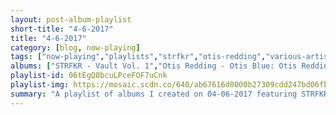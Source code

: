 ```yaml
---
layout: post-album-playlist
short-title: "4-6-2017"
title: "4-6-2017"
category: [blog, now-playing]
tags: ["now-playing","playlists","strfkr","otis-redding","various-artists","various-artists","blink-182","dr.-dog","various-artists","various-artists","the-greatest-bits","various-artists","various-artists","otis-redding"]
albums: ["STRFKR - Vault Vol. 1","Otis Redding - Otis Blue: Otis Redding Sings Soul (Collector's Edition)","Various Artists - Quantic Presents... The World's Rarest Funk 45s","Various Artists - More Life","blink-182 - Parking Lot","blink-182 - Misery","Dr. Dog - Abandoned Mansion","Various Artists - Black America Again","Various Artists - AT.LONG.LAST.A","The Greatest Bits - Teenage Mutant Ninja Turtles: Video Game Classics","Various Artists - Never Twice","Various Artists - New English","Otis Redding - Otis Blue: Otis Redding Sings Soul (Collector's Edition)"]
playlist-id: 06tEgQ0bcuLPceFOF7uCnk
playlist-img: https://mosaic.scdn.co/640/ab67616d0000b27309cdd247bd06fb04470aa4b8ab67616d0000b2734f0fd9dad63977146e685700ab67616d0000b27397bb905499206f3ae50ff367ab67616d0000b273bf0f55b85d7b6ef901a75987
summary: "A playlist of albums I created on 04-06-2017 featuring STRFKR, Otis Redding, Various Artists, Various Artists, blink-182, blink-182, Dr. Dog, Various Artists, Various Artists, The Greatest Bits, Various Artists, Various Artists, and Otis Redding"
---
```

